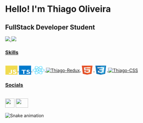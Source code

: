 # Hello! I'm Thiago Oliveira

## FullStack Developer Student

<div>
  <a href="https://github.com/thiagolvr">
  <img height="180em" src="https://github-readme-stats.vercel.app/api?username=thiagolvr&show_icons=true&theme=dark&count_private=true"/>
  <img height="180em" src="https://github-readme-stats.vercel.app/api/top-langs/?username=thiagolvr&langs_count=7&theme=dark"/>
</div>

### Skills

<div style="display: inline_block"><br>
  <img align="center" alt="Thiago-Js" height="30" width="40" src="https://raw.githubusercontent.com/devicons/devicon/master/icons/javascript/javascript-plain.svg">
  <img align="center" alt="Thiago-Ts" height="30" width="40" src="https://raw.githubusercontent.com/devicons/devicon/master/icons/typescript/typescript-plain.svg">
  <img align="center" alt="Thiago-React" height="30" width="40" src="https://raw.githubusercontent.com/devicons/devicon/master/icons/react/react-original.svg">
   <img align="center" alt="Thiago-Redux" height="30" width="40" src="https://raw.githubusercontent.com/danielcranney/readme-generator/main/public/icons/skills/redux-colored.svg">
  <img align="center" alt="Thiago-HTML" height="30" width="40" src="https://raw.githubusercontent.com/devicons/devicon/master/icons/html5/html5-original.svg">
  <img align="center" alt="Thiago-CSS" height="30" width="40" src="https://raw.githubusercontent.com/devicons/devicon/master/icons/css3/css3-original.svg">
   <img align="center" alt="Thiago-CSS" height="30" width="40" src="https://raw.githubusercontent.com/danielcranney/readme-generator/main/public/icons/skills/bootstrap-colored.svg">
</div>

### Socials

<div style="display: inline_block"><br>
  <a href="http://www.instagram.com/_thiagolvr" target="_blank" rel="noreferrer"><img src="https://raw.githubusercontent.com/danielcranney/readme-generator/main/public/icons/socials/instagram.svg" width="30" height="30" /></a>
  <a href="https://www.linkedin.com/in/thiagolvr" target="_blank" rel="noreferrer"><img src="https://raw.githubusercontent.com/danielcranney/readme-generator/main/public/icons/socials/linkedin.svg" height="30" width="40" /></a>
</div>

![Snake animation](https://github.com/thiagolvr/thiagolvr/blob/output/github-contribution-grid-snake.svg)
